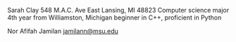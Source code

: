 Sarah Clay 
548 M.A.C. Ave
East Lansing, MI 48823
Computer science major
4th year
from Williamston, Michigan
beginner in C++, proficient in Python

Nor Afifah Jamilan
jamilann@msu.edu
